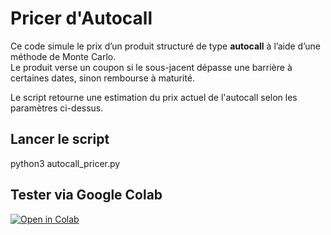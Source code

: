 # Pricer d'Autocall

Ce code simule le prix d’un produit structuré de type **autocall** à l’aide d’une méthode de Monte Carlo.  
Le produit verse un coupon si le sous-jacent dépasse une barrière à certaines dates, sinon rembourse à maturité.


Le script retourne une estimation du prix actuel de l'autocall selon les paramètres ci-dessus.

##  Lancer le script

python3 autocall_pricer.py

##  Tester via Google Colab

[![Open in Colab](https://colab.research.google.com/assets/colab-badge.svg)](https://colab.research.google.com/github/Gabriel-Benguigui/autocall-pricer/blob/main/autocall_pricer.ipynb)
